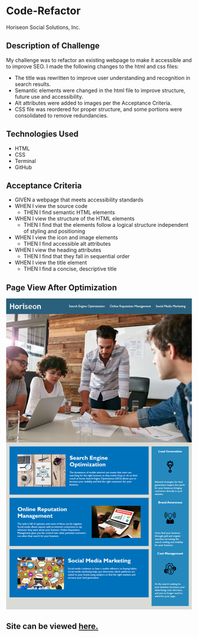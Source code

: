 # Code-Refactor

Horiseon Social Solutions, Inc.

## Description of Challenge

My challenge was to refactor an existing webpage to make it accessible and to improve SEO. I made the following changes to the html and css files:
* The title was rewritten to improve user understanding and recognition in search results.
* Semantic elements were changed in the html file to improve structure, future use and accessibility.
* Alt attributes were added to images per the Acceptance Criteria.
* CSS file was reordered for proper structure, and some portions were consolidated to remove redundancies. 

## Technologies Used

* HTML
* CSS
* Terminal
* GitHub

## Acceptance Criteria

* GIVEN a webpage that meets accessibility standards
* WHEN I view the source code
    * THEN I find semantic HTML elements
* WHEN I view the structure of the HTML elements
    * THEN I find that the elements follow a logical structure independent of styling and positioning
* WHEN I view the icon and image elements
    * THEN I find accessible alt attributes
* WHEN I view the heading attributes
    * THEN I find that they fall in sequential order
* WHEN I view the title element
    * THEN I find a concise, descriptive title

## Page View After Optimization

![Horiseon Page View](/assets/images/Page.png)

## Site can be viewed [here.](https://hdtamisiea.github.io/Code-Refactor/)
